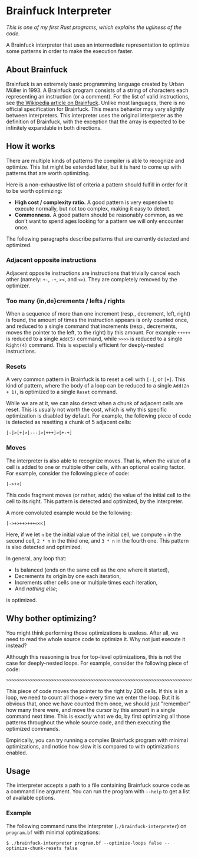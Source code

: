 # Brainfuck Interpreter

_This is one of my first Rust programs, which explains the ugliness of the code._

A Brainfuck interpreter that uses an intermediate representation to optimize some patterns in order to make the execution faster.

## About Brainfuck

Brainfuck is an extremely basic programming language created by Urban Müller in 1993. A Brainfuck program consists of a string of characters each representing an instruction (or a comment). For the list of valid instructions, see [the Wikipedia article on Brainfuck](https://en.wikipedia.org/wiki/Brainfuck). Unlike most languages, there is no official specification for Brainfuck. This means behavior may vary slightly between interpreters. This interpreter uses the original interpreter as the definition of Brainfuck, with the exception that the array is expected to be infinitely expandable in both directions.

## How it works

There are multiple kinds of patterns the compiler is able to recognize and optimize. This list might be extended later, but it is hard to come up with patterns that are worth optimizing.

Here is a non-exhaustive list of criteria a pattern should fulfill in order for it to be worth optimizing:

- **High cost / complexity ratio.** A good pattern is very expensive to execute normally, but not too complex, making it easy to detect.
- **Commonness.** A good pattern should be reasonably common, as we don't want to spend ages looking for a pattern we will only encounter once.

The following paragraphs describe patterns that are currently detected and optimized.

### Adjacent opposite instructions

Adjacent opposite instructions are instructions that trivially cancel each other (namely: `+-`, `-+`, `><`, and `<>`). They are completely removed by the optimizer.

### Too many {in,de}crements / lefts / rights

When a sequence of more than one increment (resp., decrement, left, right) is found, the amount of times the instruction appears is only counted once, and reduced to a single command that increments (resp., decrements, moves the pointer to the left, to the right) by this amount. For example `+++++` is reduced to a single `Add(5)` command, while `>>>>` is reduced to a single `Right(4)` command. This is especially efficient for deeply-nested instructions.

### Resets

A very common pattern in Brainfuck is to reset a cell with `[-]`, or `[+]`. This kind of pattern, where the body of a loop can be reduced to a single `Add(2n + 1)`, is optimized to a single `Reset` command.

While we are at it, we can also detect when a chunk of adjacent cells are reset. This is usually not worth the cost, which is why this specific optimization is disabled by default. For example, the following piece of code is detected as resetting a chunk of 5 adjacent cells:

```brainfuck
[-]>[+]>[---]>[+++]>[+-+]
```

### Moves

The interpreter is also able to recognize moves. That is, when the value of a cell is added to one or multiple other cells, with an optional scaling factor. For example, consider the following piece of code:

```brainfuck
[->+<]
```

This code fragment moves (or rather, adds) the value of the initial cell to the cell to its right. This pattern is detected and optimized, by the interpreter.

A more convoluted example would be the following:

```brainfuck
[->+>++>+++<<<]
```

Here, if we let `n` be the initial value of the initial cell, we compute `n` in the second cell, `2 * n` in the third one, and `3 * n` in the fourth one. This pattern is also detected and optimized.

In general, any loop that:

- Is balanced (ends on the same cell as the one where it started),
- Decrements its origin by one each iteration,
- Increments other cells one or multiple times each iteration,
- And *nothing else*;

is optimized.

## Why bother optimizing?

You might think performing those optimizations is useless. After all, we need to read the whole source code to optimize it. Why not just execute it instead?

Although this reasoning is true for top-level optimizations, this is not the case for deeply-nested loops. For example, consider the following piece of code:

```brainfuck
>>>>>>>>>>>>>>>>>>>>>>>>>>>>>>>>>>>>>>>>>>>>>>>>>>>>>>>>>>>>>>>>>>>>>>>>>>>>>>>>>>>>>>>>>>>>>>>>>>>>>>>>>>>>>>>>>>>>>>>>>>>>>>>>>>>>>>>>>>>>>>>>>>>>>>>>>>>>>>>>>>>>>>>>>>>>>>>>>>>>>>>>>>>>>>>>>>>>>>>>
```

This piece of code moves the pointer to the right by 200 cells. If this is in a loop, we need to count all those `>` every time we enter the loop. But it is obvious that, once we have counted them once, we should just "remember" how many there were, and move the cursor by this amount in a single command next time. This is exactly what we do, by first optimizing all those patterns throughout the whole source code, and then executing the optimized commands.

Empirically, you can try running a complex Brainfuck program with minimal optimizations, and notice how slow it is compared to with optimizations enabled.

## Usage

The interpreter accepts a path to a file containing Brainfuck source code as a command line argument. You can run the program with `--help` to get a list of available options.

### Example

The following command runs the interpreter (`./brainfuck-interpreter`) on `program.bf` with minimal optimizations:

```shell
$ ./brainfuck-interpreter program.bf --optimize-loops false --optimize-chunk-resets false
```

